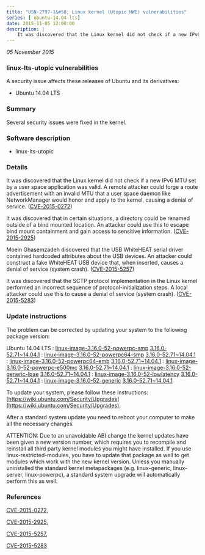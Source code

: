 ```yaml
---
title: "USN-2797-1&#58; Linux kernel (Utopic HWE) vulnerabilities"
series: [ ubuntu-14.04-lts]
date: 2015-11-05 12:00:00
description: |
    It was discovered that the Linux kernel did not check if a new IPv6 MTU set by a user space application was valid. A remote attacker could forge a route advertisement with an invalid MTU that a user space daemon like NetworkManager would honor and apply to the kernel, causing a denial of service. ([CVE-2015-0272](http://people.ubuntu.com/~ubuntu-security/cve/CVE-2015-0272))
--- 
```

 
 

*05 November 2015*

### linux-lts-utopic vulnerabilities

A security issue affects these releases of Ubuntu and its derivatives:

* Ubuntu 14.04 LTS

### Summary

Several security issues were fixed in the kernel. 

### Software description

* linux-lts-utopic 

### Details

It was discovered that the Linux kernel did not check if a new IPv6 MTU set by a user space application was valid. A remote attacker could forge a route advertisement with an invalid MTU that a user space daemon like NetworkManager would honor and apply to the kernel, causing a denial of service. ([CVE-2015-0272](http://people.ubuntu.com/~ubuntu-security/cve/CVE-2015-0272))

It was discovered that in certain situations, a directory could be renamed outside of a bind mounted location. An attacker could use this to escape bind mount containment and gain access to sensitive information. ([CVE-2015-2925](http://people.ubuntu.com/~ubuntu-security/cve/CVE-2015-2925))

Moein Ghasemzadeh discovered that the USB WhiteHEAT serial driver contained hardcoded attributes about the USB devices. An attacker could construct a fake WhiteHEAT USB device that, when inserted, causes a denial of service (system crash). ([CVE-2015-5257](http://people.ubuntu.com/~ubuntu-security/cve/CVE-2015-5257))

It was discovered that the SCTP protocol implementation in the Linux kernel performed an incorrect sequence of protocol-initialization steps. A local attacker could use this to cause a denial of service (system crash). ([CVE-2015-5283](http://people.ubuntu.com/~ubuntu-security/cve/CVE-2015-5283)) 

### Update instructions

The problem can be corrected by updating your system to the following package version:

Ubuntu 14.04 LTS
 : [linux-image-3.16.0-52-powerpc-smp](https://launchpad.net/ubuntu/+source/linux-lts-utopic) <span> [3.16.0-52.71~14.04.1](https://launchpad.net/ubuntu/+source/linux-lts-utopic/3.16.0-52.71~14.04.1) </span> 
 : [linux-image-3.16.0-52-powerpc64-smp](https://launchpad.net/ubuntu/+source/linux-lts-utopic) <span> [3.16.0-52.71~14.04.1](https://launchpad.net/ubuntu/+source/linux-lts-utopic/3.16.0-52.71~14.04.1) </span> 
 : [linux-image-3.16.0-52-powerpc64-emb](https://launchpad.net/ubuntu/+source/linux-lts-utopic) <span> [3.16.0-52.71~14.04.1](https://launchpad.net/ubuntu/+source/linux-lts-utopic/3.16.0-52.71~14.04.1) </span> 
 : [linux-image-3.16.0-52-powerpc-e500mc](https://launchpad.net/ubuntu/+source/linux-lts-utopic) <span> [3.16.0-52.71~14.04.1](https://launchpad.net/ubuntu/+source/linux-lts-utopic/3.16.0-52.71~14.04.1) </span> 
 : [linux-image-3.16.0-52-generic-lpae](https://launchpad.net/ubuntu/+source/linux-lts-utopic) <span> [3.16.0-52.71~14.04.1](https://launchpad.net/ubuntu/+source/linux-lts-utopic/3.16.0-52.71~14.04.1) </span> 
 : [linux-image-3.16.0-52-lowlatency](https://launchpad.net/ubuntu/+source/linux-lts-utopic) <span> [3.16.0-52.71~14.04.1](https://launchpad.net/ubuntu/+source/linux-lts-utopic/3.16.0-52.71~14.04.1) </span> 
 : [linux-image-3.16.0-52-generic](https://launchpad.net/ubuntu/+source/linux-lts-utopic) <span> [3.16.0-52.71~14.04.1](https://launchpad.net/ubuntu/+source/linux-lts-utopic/3.16.0-52.71~14.04.1) </span> 

To update your system, please follow these instructions: [https://wiki.ubuntu.com/Security/Upgrades](https://wiki.ubuntu.com/Security/Upgrades).

After a standard system update you need to reboot your computer to make all the necessary changes.

ATTENTION: Due to an unavoidable ABI change the kernel updates have been given a new version number, which requires you to recompile and reinstall all third party kernel modules you might have installed. If you use linux-restricted-modules, you have to update that package as well to get modules which work with the new kernel version. Unless you manually uninstalled the standard kernel metapackages (e.g. linux-generic, linux-server, linux-powerpc), a standard system upgrade will automatically perform this as well. 

### References

 
 [CVE-2015-0272](http://people.ubuntu.com/~ubuntu-security/cve/CVE-2015-0272), 

 [CVE-2015-2925](http://people.ubuntu.com/~ubuntu-security/cve/CVE-2015-2925), 

 [CVE-2015-5257](http://people.ubuntu.com/~ubuntu-security/cve/CVE-2015-5257), 

 [CVE-2015-5283](http://people.ubuntu.com/~ubuntu-security/cve/CVE-2015-5283)
 


